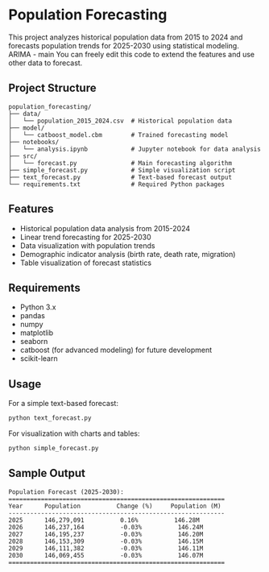 # Population Forecasting

This project analyzes historical population data from 2015 to 2024 and forecasts population trends for 2025-2030 using statistical modeling.
ARIMA - main 
You can freely edit this code to extend the features and use other data to forecast.

## Project Structure

```
population_forecasting/
├── data/
│   └── population_2015_2024.csv  # Historical population data
├── model/
│   └── catboost_model.cbm        # Trained forecasting model
├── notebooks/
│   └── analysis.ipynb            # Jupyter notebook for data analysis
├── src/
│   └── forecast.py               # Main forecasting algorithm
├── simple_forecast.py            # Simple visualization script
├── text_forecast.py              # Text-based forecast output
└── requirements.txt              # Required Python packages
```

## Features

- Historical population data analysis from 2015-2024
- Linear trend forecasting for 2025-2030
- Data visualization with population trends
- Demographic indicator analysis (birth rate, death rate, migration)
- Table visualization of forecast statistics

## Requirements

- Python 3.x
- pandas
- numpy
- matplotlib
- seaborn
- catboost (for advanced modeling) for future development
- scikit-learn

## Usage

For a simple text-based forecast:

```bash
python text_forecast.py
```

For visualization with charts and tables:

```bash
python simple_forecast.py
```

## Sample Output

```
Population Forecast (2025-2030):
============================================================
Year      Population          Change (%)     Population (M)
------------------------------------------------------------
2025      146,279,091          0.16%          146.28M
2026      146,237,164          -0.03%          146.24M
2027      146,195,237          -0.03%          146.20M
2028      146,153,309          -0.03%          146.15M
2029      146,111,382          -0.03%          146.11M
2030      146,069,455          -0.03%          146.07M
============================================================
``` 
